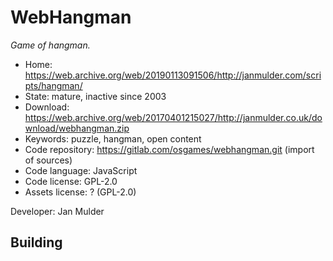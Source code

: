 # WebHangman

_Game of hangman._

- Home: https://web.archive.org/web/20190113091506/http://janmulder.com/scripts/hangman/
- State: mature, inactive since 2003
- Download: https://web.archive.org/web/20170401215027/http://janmulder.co.uk/download/webhangman.zip
- Keywords: puzzle, hangman, open content
- Code repository: https://gitlab.com/osgames/webhangman.git (import of sources)
- Code language: JavaScript
- Code license: GPL-2.0
- Assets license: ? (GPL-2.0)

Developer: Jan Mulder

## Building

